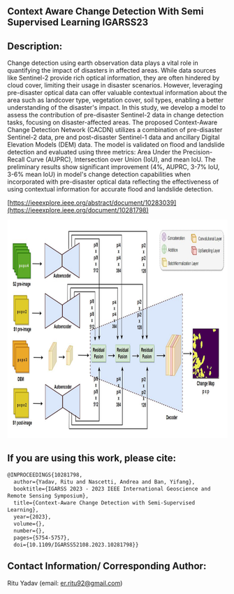 ## Context Aware Change Detection With Semi Supervised Learning IGARSS23

## Description:
Change detection using earth observation data plays a vital role in quantifying the impact of disasters in affected areas. While data sources like Sentinel-2 provide rich optical information, they are often hindered by cloud cover, limiting their usage in disaster scenarios. However, leveraging pre-disaster optical data can offer valuable contextual information about the area such as landcover type, vegetation cover, soil types, enabling a better understanding of the disaster's impact. In this study, we develop a model to assess the contribution of pre-disaster Sentinel-2 data in change detection tasks, focusing on disaster-affected areas. The proposed Context-Aware Change Detection Network (CACDN) utilizes a combination of pre-disaster Sentinel-2 data, pre and post-disaster Sentinel-1 data and ancillary Digital Elevation Models (DEM) data. The model is validated on flood and landslide detection and evaluated using three metrics: Area Under the Precision-Recall Curve (AUPRC), Intersection over Union (IoU), and mean IoU. The preliminary results show significant improvement (4\%, AUPRC, 3-7\% IoU, 3-6\% mean IoU) in model's change detection capabilities when incorporated with pre-disaster optical data reflecting the effectiveness of using contextual information for accurate flood and landslide detection.

[https://ieeexplore.ieee.org/abstract/document/10283039](https://ieeexplore.ieee.org/document/10281798)

<img src="https://github.com/RituYadav92/Context-Aware-Change-Detection-With-Semi-Supervised-Learning_IGARSS23/blob/main/CACDN_2.JPG" alt="Flood Sites" width="650" height="500">


## If you are using this work, please cite:
```
@INPROCEEDINGS{10281798,
  author={Yadav, Ritu and Nascetti, Andrea and Ban, Yifang},
  booktitle={IGARSS 2023 - 2023 IEEE International Geoscience and Remote Sensing Symposium}, 
  title={Context-Aware Change Detection with Semi-Supervised Learning}, 
  year={2023},
  volume={},
  number={},
  pages={5754-5757},
  doi={10.1109/IGARSS52108.2023.10281798}}
```

## Contact Information/ Corresponding Author:
Ritu Yadav (email: er.ritu92@gmail.com)
